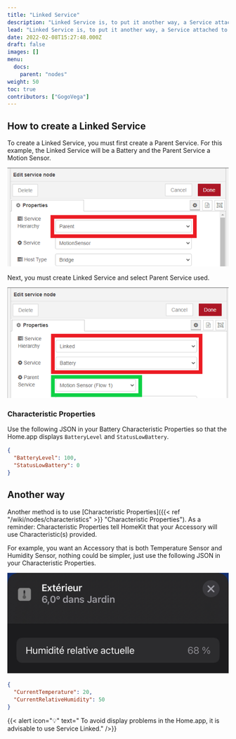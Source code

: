 ```yaml
---
title: "Linked Service"
description: "Linked Service is, to put it another way, a Service attached to the Parent Service"
lead: "Linked Service is, to put it another way, a Service attached to the Parent Service."
date: 2022-02-08T15:27:48.000Z
draft: false
images: []
menu:
  docs:
    parent: "nodes"
weight: 50
toc: true
contributors: ["GogoVega"]
---
```


## How to create a Linked Service

To create a Linked Service, you must first create a Parent Service. For this example, the Linked Service will be a Battery and the Parent Service a Motion Sensor.

![Create Parent Service](battery_create_parent_service_example.png)

Next, you must create Linked Service and select Parent Service used.

![Create Linked Service](battery_create_linked_service_example.png)

### Characteristic Properties

Use the following JSON in your Battery Characteristic Properties so that the Home.app displays `BatteryLevel` and `StatusLowBattery`.

```json
{
  "BatteryLevel": 100,
  "StatusLowBattery": 0
}
```

## Another way

Another method is to use [Characteristic Properties]({{< ref "/wiki/nodes/characteristics" >}} "Characteristic Properties").
As a reminder: Characteristic Properties tell HomeKit that your Accessory will use Characteristic(s) provided.

For example, you want an Accessory that is both Temperature Sensor and Humidity Sensor, nothing could be simpler, just use the following JSON in your Characteristic Properties.

![Another Way example](other_way_example.png)

```json
{
  "CurrentTemperature": 20,
  "CurrentRelativeHumidity": 50
}
```

{{< alert icon="💡" text=" To avoid display problems in the Home.app, it is advisable to use Service Linked." />}}
